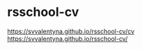 # rsschool-cv
https://svvalentyna.github.io/rsschool-cv/cv
https://svvalentyna.github.io/rsschool-cv/

